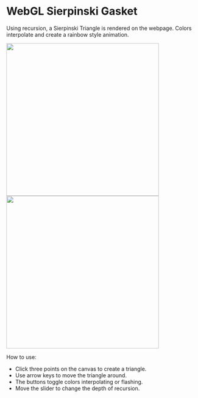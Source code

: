 # WebGL Sierpinski Gasket
Using recursion, a Sierpinski Triangle is rendered on the webpage. Colors interpolate and create a rainbow style animation.

<img src="http://i67.tinypic.com/2zycx0p.png" width=400/> <img src="http://i66.tinypic.com/ei7bqs.png" width=400/>

How to use:
* Click three points on the canvas to create a triangle.
* Use arrow keys to move the triangle around.
* The buttons toggle colors interpolating or flashing.
* Move the slider to change the depth of recursion.
